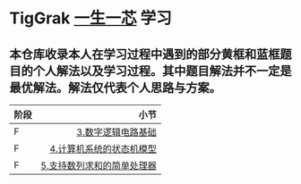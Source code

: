 # TigGrak [一生一芯](https://ysyx.oscc.cc/) 学习

## 本仓库收录本人在学习过程中遇到的部分黄框和蓝框题目的个人解法以及学习过程。其中题目解法并不一定是最优解法。解法仅代表个人思路与方案。

| 阶段 | 小节 |
| :-----| ----: |
| F | [3.数字逻辑电路基础](/F/F3) |
| F | [4.计算机系统的状态机模型](/F/F4) |
| F | [5.支持数列求和的简单处理器](/F/F5) |
